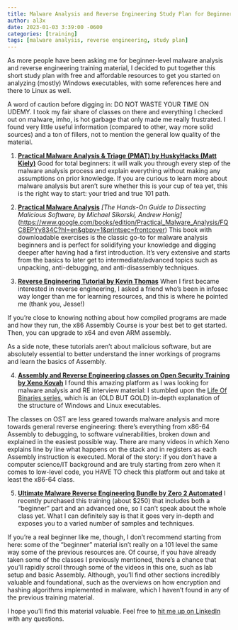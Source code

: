```yaml
---
title: Malware Analysis and Reverse Engineering Study Plan for Beginners
author: al3x
date: 2023-01-03 3:39:00 -0600
categories: [training]
tags: [malware analysis, reverse engineering, study plan]
---
```

As more people have been asking me for beginner-level malware analysis and reverse engineering training material, I decided to put together this short study plan with free and affordable resources to get you started on analyzing (mostly) Windows executables, with some references here and there to Linux as well. 

A word of caution before digging in: DO NOT WASTE YOUR TIME ON UDEMY. I took my fair share of classes on there and everything I checked out on malware, imho, is hot garbage that only made me really frustrated. I found very little useful information (compared to other, way more solid sources) and a ton of fillers, not to mention the general low quality of the material.

1. **[Practical Malware Analysis & Triage (PMAT) by HuskyHacks (Matt Kiely)](https://academy.tcm-sec.com/p/practical-malware-analysis-triage)**
Good for total beginners: it will walk you through every step of the malware analysis process and explain everything without making any assumptions on prior knowledge. If you are curious to learn more about malware analysis but aren’t sure whether this is your cup of tea yet, this is the right way to start: your tried and true 101 path.

2. **[Practical Malware Analysis](https://www.google.com/books/edition/Practical_Malware_Analysis/FQC8EPYy834C?hl=en&gbpv=1&printsec=frontcover)**
*[The Hands-On Guide to Dissecting Malicious Software, by Michael Sikorski, Andrew Honig]*(https://www.google.com/books/edition/Practical_Malware_Analysis/FQC8EPYy834C?hl=en&gbpv=1&printsec=frontcover)
This book with downloadable exercises is the classic go-to for malware analysis beginners and is perfect for solidifying your knowledge and digging deeper after having had a first introduction. It’s very extensive and starts from the basics to later get to intermediate/advanced topics such as unpacking, anti-debugging, and anti-disassembly techniques.

3. **[Reverse Engineering Tutorial by Kevin Thomas](https://github.com/mytechnotalent/Reverse-Engineering)**
When I first became interested in reverse engineering, I asked a friend who’s been in infosec way longer than me for learning resources, and this is where he pointed me (thank you, Jesse!)

If you’re close to knowing nothing about how compiled programs are made and how they run, the x86 Assembly Course is your best bet to get started. Then, you can upgrade to x64 and even ARM assembly.

As a side note, these tutorials aren’t about malicious software, but are absolutely essential to better understand the inner workings of programs and learn the basics of Assembly.

4. **[Assembly and Reverse Engineering classes on Open Security Training by Xeno Kovah](https://p.ost2.fyi/)**
I found this amazing platform as I was looking for malware analysis and RE interview material: I stumbled upon the [Life Of Binaries series](https://opensecuritytraining.info/LifeOfBinaries.html), which is an (OLD BUT GOLD) in-depth explanation of the structure of Windows and Linux executables.

The classes on OST are less geared towards malware analysis and more towards general reverse engineering: there’s everything from x86-64 Assembly to debugging, to software vulnerabilities, broken down and explained in the easiest possible way. There are many videos in which Xeno explains line by line what happens on the stack and in registers as each Assembly instruction is executed. Moral of the story: if you don’t have a computer science/IT background and are truly starting from zero when it comes to low-level code, you HAVE TO check this platform out and take at least the x86-64 class.

5. **[Ultimate Malware Reverse Engineering Bundle by Zero 2 Automated](https://courses.zero2auto.com/)** 
I recently purchased this training (about $250) that includes both a “beginner” part and an advanced one, so I can’t speak about the whole class yet. What I can definitely say is that it goes very in-depth and exposes you to a varied number of samples and techniques.

If you’re a real beginner like me, though, I don’t recommend starting from here: some of the “beginner” material isn’t really on a 101 level the same way some of the previous resources are. Of course, if you have already taken some of the classes I previously mentioned, there’s a chance that you’ll rapidly scroll through some of the videos in this one, such as lab setup and basic Assembly. Although, you’ll find other sections incredibly valuable and foundational, such as the overviews on how encryption and hashing algorithms implemented in malware, which I haven’t found in any of the previous training material.

I hope you’ll find this material valuable. Feel free to [hit me up on LinkedIn](https://www.linkedin.com/in/alexperotti/) with any questions.